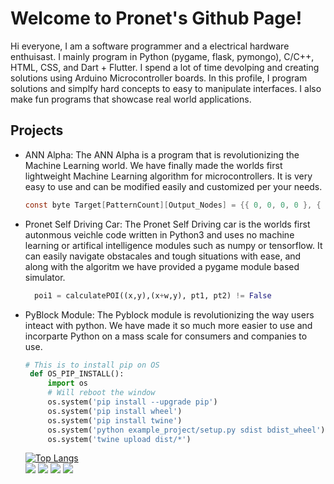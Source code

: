 # Welcome to Pronet's Github Page!
Hi everyone, I am a software programmer and a electrical hardware enthuisast. I mainly program in Python (pygame, flask, pymongo), C/C++, HTML, CSS, and Dart + Flutter. I spend a lot of time devolping and creating solutions using Arduino Microcontroller boards. In this profile, I program solutions and simplfy hard concepts to easy to manipulate interfaces. I also make fun programs that showcase real world applications.
## Projects
- ANN Alpha: The ANN Alpha is a program that is revolutionizing the Machine Learning world. We have finally made the worlds first lightweight Machine Learning algorithm for microcontrollers. It is very easy to use and can be modified easily and customized per your needs.
  ```c
  const byte Target[PatternCount][Output_Nodes] = {{ 0, 0, 0, 0 }, { 0, 0, 0, 1 }, { 0, 0, 1, 0 }, { 0, 0, 1, 1 }, { 0, 1, 0, 0 }, { 0, 1, 0, 1 }, { 0, 1, 1, 0 }, { 0, 1, 1, 1 }, { 1, 0, 0, 0 }, { 1, 0, 0, 1 }};
  ```
- Pronet Self Driving Car: The Pronet Self Driving car is the worlds first autonmous veichle code written in Python3 and uses no machine learning or artifical intelligence modules such as numpy or tensorflow. It can easily navigate obstacales and tough situations with ease, and along with the algoritm we have provided a pygame module based simulator.
  ```python
    poi1 = calculatePOI((x,y),(x+w,y), pt1, pt2) != False
  ```
 - PyBlock Module: The Pyblock module is revolutionizing the way users inteact with python. We have made it so much more easier to use and incorparte Python on a mass scale for consumers and companies to use.
   ```python
   # This is to install pip on OS
    def OS_PIP_INSTALL():
        import os
        # Will reboot the window
        os.system('pip install --upgrade pip')
        os.system('pip install wheel')
        os.system('pip install twine')
        os.system('python example_project/setup.py sdist bdist_wheel')
        os.system('twine upload dist/*')
   ```
   [![Top Langs](https://github-readme-stats.vercel.app/api/top-langs/?username=pronetai)](https://github.com/anuraghazra/github-readme-stats)
   <br>
![](https://komarev.com/ghpvc/?username=PronetAI&color=red) 
![](https://img.shields.io/badge/OS-macOS&nbsp;11-informational?style=flat&logo=mac&logoColor=red&color=FF4545)
![](https://img.shields.io/badge/Editor-PyCharm&nbsp;-informational?style=flat&logo=pycharm&logoColor=red&color=FF4545)
![](https://img.shields.io/badge/Shell-Terminal-informational?style=flat&logo=terminal&logoColor=red&color=FF4545)
